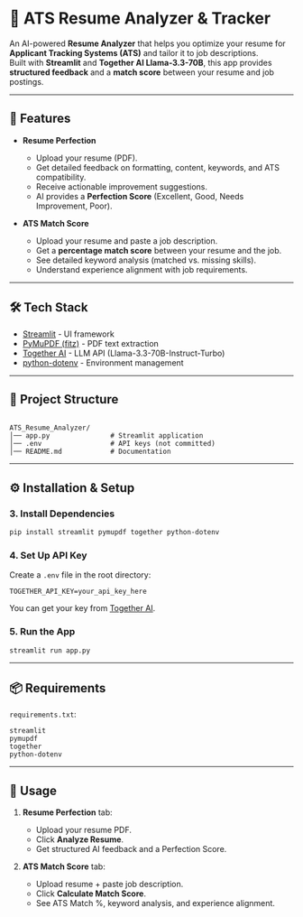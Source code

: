 # 📄 ATS Resume Analyzer & Tracker

An AI-powered **Resume Analyzer** that helps you optimize your resume for **Applicant Tracking Systems (ATS)** and tailor it to job descriptions.  
Built with **Streamlit** and **Together AI Llama-3.3-70B**, this app provides **structured feedback** and a **match score** between your resume and job postings.

---

## 🚀 Features

- **Resume Perfection**
  - Upload your resume (PDF).
  - Get detailed feedback on formatting, content, keywords, and ATS compatibility.
  - Receive actionable improvement suggestions.
  - AI provides a **Perfection Score** (Excellent, Good, Needs Improvement, Poor).

- **ATS Match Score**
  - Upload your resume and paste a job description.
  - Get a **percentage match score** between your resume and the job.
  - See detailed keyword analysis (matched vs. missing skills).
  - Understand experience alignment with job requirements.

---

## 🛠️ Tech Stack

- [Streamlit](https://streamlit.io/) - UI framework
- [PyMuPDF (fitz)](https://pymupdf.readthedocs.io/) - PDF text extraction
- [Together AI](https://www.together.ai/) - LLM API (Llama-3.3-70B-Instruct-Turbo)
- [python-dotenv](https://pypi.org/project/python-dotenv/) - Environment management

---

## 📂 Project Structure

```

ATS_Resume_Analyzer/
│── app.py               # Streamlit application
│── .env                 # API keys (not committed)
│── README.md            # Documentation

````

---

## ⚙️ Installation & Setup

### 3. Install Dependencies

```bash
pip install streamlit pymupdf together python-dotenv
```

### 4. Set Up API Key

Create a `.env` file in the root directory:

```
TOGETHER_API_KEY=your_api_key_here
```

You can get your key from [Together AI](https://api.together.ai/).

### 5. Run the App

```bash
streamlit run app.py
```

---

## 📦 Requirements

`requirements.txt`:

```
streamlit
pymupdf
together
python-dotenv
```

---

## 🎯 Usage

1. **Resume Perfection** tab:

   * Upload your resume PDF.
   * Click **Analyze Resume**.
   * Get structured AI feedback and a Perfection Score.

2. **ATS Match Score** tab:

   * Upload resume + paste job description.
   * Click **Calculate Match Score**.
   * See ATS Match %, keyword analysis, and experience alignment.
